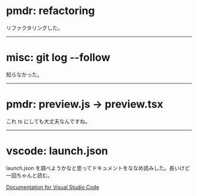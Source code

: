 # pmdr: refactoring

リファクタリングした。

---

# misc: git log --follow

知らなかった。

---

# pmdr: preview.js -> preview.tsx

これ ts にしても大丈夫なんですね。

---

# vscode: launch.json

launch.json を調べようかなと思ってドキュメントをななめ読みした。長いけど一回ちゃんと読む。

[Documentation for Visual Studio Code](https://code.visualstudio.com/docs)
